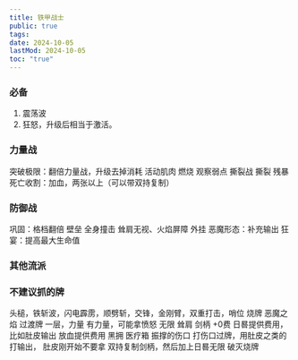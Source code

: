 ```yaml
---
title: 铁甲战士
public: true
tags:
date: 2024-10-05
lastMod: 2024-10-05
toc: "true"
---
```


### 必备
1. 震荡波
2. 狂怒，升级后相当于激活。
### 力量战
突破极限：翻倍力量战，升级去掉消耗
活动肌肉
燃烧
观察弱点
撕裂战
撕裂
残暴
死亡收割：加血，两张以上（可以带双持复制）
### 防御战
巩固：格档翻倍
壁垒
全身撞击
耸肩无视、火焰屏障
外挂
恶魔形态：补充输出
狂宴：提高最大生命值
### 其他流派
### 不建议抓的牌
头槌，铁斩波，闪电霹雳，顺劈斩，交锋，金刚臂，双重打击，哨位
烧牌
恶魔之焰
过渡牌
一层，力量
有力量，可能拿愤怒
无限
耸肩 剑柄 +0费
日晷提供费用，比如肚皮输出
放血提供费用
黑拥 医疗箱 振撑的伤口
打伤口过牌，用肚皮之类的打输出， 肚皮刚开始不要拿
双持复制剑柄，然后加上日晷无限
破灭烧牌